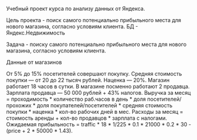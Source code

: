 Учебный проект курса по анализу данных от Яндекса.

Цель проекта - поиск самого потенциально прибыльного места для нового магазина, согласно условиям клиента. БД - Яндекс.Недвижимость

Задача - поиску самого потенциально прибыльного места для нового магазина, согласно условиям клиента. 

Данные от магазинов

От 5% до 15% посетителей совершают покупку.
Средняя стоимость покупки — от 20 до 22 тысяч рублей.
Наценка — 20%.
Магазин работает 18 часов в сутки.
В магазине посменно работают 2 продавца.
Зарплата продавца — 50 000 рублей + 43% налогов.
Выручка за месяц = проходимость * количество раб.часов в день * доля посетителей/прохожих * доля покупателей/посетителей * средняя стоимость покупки * 
наценка * кол-во рабочих дней в мес.
Расходы за месяц = стоимость аренды + кол-во продавцов * зарплата с налогами.
Ожидаемая прибыльность = traffic * 18 * 1/225 * 0.1 * 21000 * 0.2 * 30 - (price + 2 * 50000 * 1.43).

